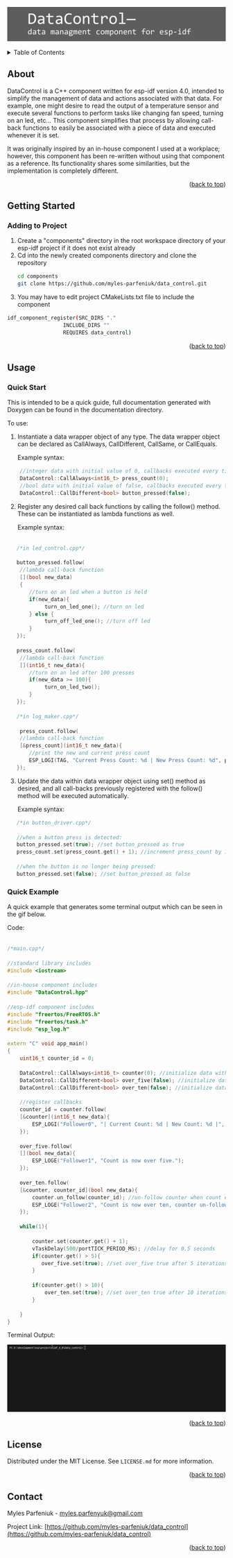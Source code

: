 ![image](DataControl_banner.png)
<!-- TABLE OF CONTENTS -->
<details>
  <summary>Table of Contents</summary>
  <ol>
    <li>
      <a href="#about">about</a>
    </li>
    <li>
      <a href="#getting-started">getting started</a>
      <ul>
        <li><a href="#adding to project">adding to project</a></li>
      </ul>
    </li>
   <li><a href="#usage">usage</a></li>
       <ul>
        <li><a href="#quick start">quick start</a></li>
        <li><a href="#quick example">quick example</a></li>
      </ul>
  <li><a href="#license">license</a></li>
  <li><a href="#contact">contact</a></li>
  </ol>
</details>


<!-- ABOUT -->
## About

DataControl is a C++ component written for esp-idf version 4.0, intended to simplify the management of data and actions associated with that data.
For example, one might desire to read the output of a temperature sensor and execute several functions to perform tasks like changing fan speed,
turning on an led, etc... This component simplifies that process by allowing call-back functions to easily be associated with a piece of data and
executed whenever it is set. 

It was originally inspired by an in-house component I used at a workplace; however, this component has been re-written without using
that component as a reference. Its functionality shares some similarities, but the implementation is completely different.
<p align="right">(<a href="#readme-top">back to top</a>)</p>

## Getting Started
### Adding to Project

1. Create a "components" directory in the root workspace directory of your esp-idf project if it does not exist already
2. Cd into the newly created components directory and clone the repository 
   ```sh
   cd components
   git clone https://github.com/myles-parfeniuk/data_control.git
   ```
3. You may have to edit project CMakeLists.txt file to include the component
  ```sh
  idf_component_register(SRC_DIRS "." 
                    INCLUDE_DIRS "" 
                    REQUIRES data_control)
  ```

<p align="right">(<a href="#readme-top">back to top</a>)</p>

<!-- USAGE EXAMPLES -->
## Usage
### Quick Start
This is intended to be a quick guide, full documentation generated with Doxygen can be found in the documentation directory.

To use:

1. Instantiate a data wrapper object of any type. The data wrapper object can be declared as CallAlways, CallDifferent, CallSame, or CallEquals. 

   Example syntax:
```cpp
    //integer data with initial value of 0, callbacks executed every time set() method is called (call always)
    DataControl::CallAlways<int16_t> press_count(0); 
    //bool data with initial value of false, callbacks executed every time set() method is called and new data doesn't match current data (call different)
    DataControl::CallDifferent<bool> button_pressed(false);
```
2. Register any desired call back functions by calling the follow() method. These can be instantiated as lambda functions as well. 

   Example syntax:
```cpp

   /*in led_control.cpp*/
   
   button_pressed.follow(
    //lambda call-back function
    [](bool new_data)
    {
       //turn on an led when a button is held
       if(new_data){
            turn_on_led_one(); //turn on led
       } else {
            turn_off_led_one(); //turn off led
       }
   });

   press_count.follow(
    //lambda call-back function
    [](int16_t new_data){
       //turn on an led after 100 presses
       if(new_data >= 100){
            turn_on_led_two(); 
       }
   });

   /*in log_maker.cpp*/

    press_count.follow(
    //lambda call-back function
    [&press_count](int16_t new_data){
       //print the new and current press count
       ESP_LOGI(TAG, "Current Press Count: %d | New Press Count: %d", press_count.get(), new_data);
   });

```

3. Update the data within data wrapper object using set() method as desired, and all call-backs previously registered with the follow() method will be executed automatically.

   Example syntax: 
```cpp
   /*in button_driver.cpp*/

   //when a button press is detected:
   button_pressed.set(true); //set button_pressed as true
   press_count.set(press_count.get() + 1); //increment press_count by 1

   //when the button is no longer being pressed:
   button_pressed.set(false); //set button_pressed as false
```

### Quick Example
A quick example that generates some terminal output which can be seen in the gif below.

Code:
```cpp

/*main.cpp*/

//standard library includes
#include <iostream> 

//in-house component includes
#include "DataControl.hpp"

//esp-idf component includes
#include "freertos/FreeRTOS.h"
#include "freertos/task.h"
#include "esp_log.h"

extern "C" void app_main()
{
    uint16_t counter_id = 0;

    DataControl::CallAlways<int16_t> counter(0); //initialize data with value of 0
    DataControl::CallDifferent<bool> over_five(false); //initialize data with value of false
    DataControl::CallDifferent<bool> over_ten(false); //initialize data with value of false

    //register callbacks
    counter_id = counter.follow(
    [&counter](int16_t new_data){
        ESP_LOGI("Follower0", "| Current Count: %d | New Count: %d |", counter.get(), new_data); //print current and new counts
    });

    over_five.follow(
    [](bool new_data){
        ESP_LOGE("Follower1", "Count is now over five.");
    });

    over_ten.follow(
    [&counter, counter_id](bool new_data){
        counter.un_follow(counter_id); //un-follow counter when count exceeds ten
        ESP_LOGE("Follower2", "Count is now over ten, counter un-followed.");
    });

    while(1){
        
        counter.set(counter.get() + 1);
        vTaskDelay(500/portTICK_PERIOD_MS); //delay for 0.5 seconds
        if(counter.get() > 5){
           over_five.set(true); //set over_five true after 5 iterations of loop
        }

        if(counter.get() > 10){
            over_ten.set(true); //set over_ten true after 10 iterations of loop
        }

    }
}
```

Terminal Output:

![image](DataControl_terminal_output.gif)


<p align="right">(<a href="#readme-top">back to top</a>)</p>

<!-- LICENSE -->
## License

Distributed under the MIT License. See `LICENSE.md` for more information.

<p align="right">(<a href="#readme-top">back to top</a>)</p>

<!-- CONTACT -->
## Contact

Myles Parfeniuk - myles.parfenyuk@gmail.com

Project Link: [https://github.com/myles-parfeniuk/data_control](https://github.com/myles-parfeniuk/data_control)

<p align="right">(<a href="#readme-top">back to top</a>)</p>